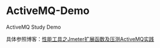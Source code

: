 # ActiveMQ-Demo
ActiveMQ Study Demo

具体参照博客：[性能工具之Jmeter扩展函数及压测ActiveMQ实践](https://blog.csdn.net/zuozewei/article/details/82710274)

